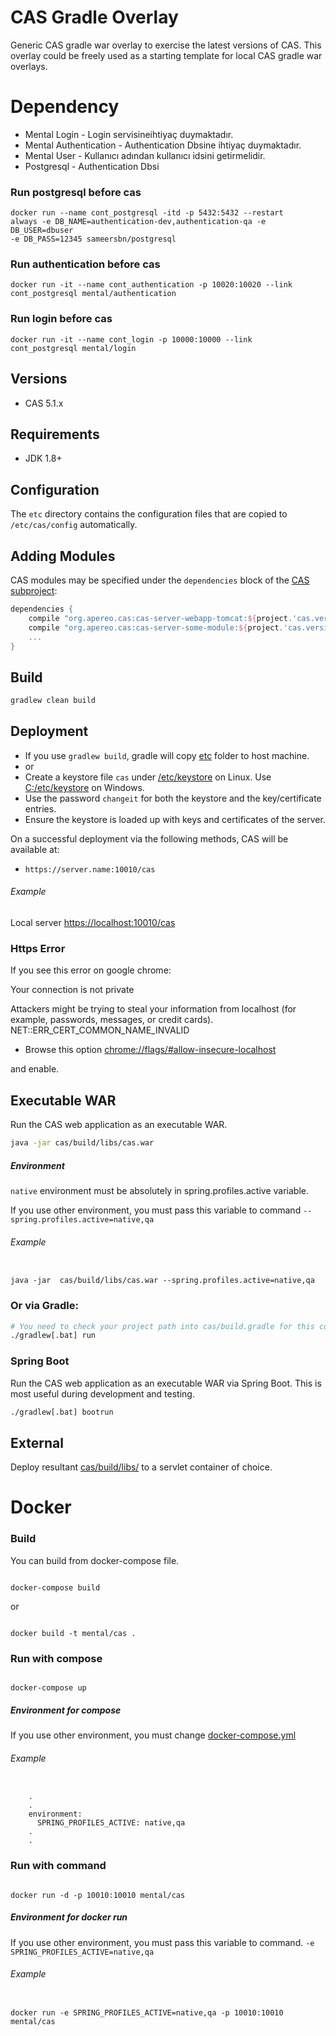 CAS Gradle Overlay
============================
Generic CAS gradle war overlay to exercise the latest versions of CAS. This overlay could be freely
used as a starting template for local CAS gradle war overlays.

# Dependency
- Mental Login - Login servisineihtiyaç duymaktadır.
- Mental Authentication - Authentication Dbsine ihtiyaç duymaktadır.
- Mental User - Kullanıcı adından kullanıcı idsini getirmelidir.
- Postgresql - Authentication Dbsi

### Run postgresql before cas
<code>docker run --name cont_postgresql 
-itd -p 5432:5432 --restart always 
-e DB_NAME=authentication-dev,authentication-qa 
-e DB_USER=dbuser -e DB_PASS=12345 sameersbn/postgresql</code>

### Run authentication before cas
<code>docker run -it --name cont_authentication -p 10020:10020 
--link cont_postgresql mental/authentication</code>


### Run login before cas
<code>docker run -it --name cont_login -p 10000:10000 
--link cont_postgresql mental/login</code>


## Versions

* CAS 5.1.x

## Requirements

* JDK 1.8+

## Configuration

The `etc` directory contains the configuration files that are copied to `/etc/cas/config`  automatically.

## Adding Modules

CAS modules may be specified under the `dependencies` block of the [CAS subproject](cas/build.gradle):

```gradle
dependencies {
    compile "org.apereo.cas:cas-server-webapp-tomcat:${project.'cas.version'}@war"
    compile "org.apereo.cas:cas-server-some-module:${project.'cas.version'}"
    ...
}
```

## Build

```bash
gradlew clean build
```

## Deployment
- If you use `gradlew build`, gradle will copy [etc](etc/) folder to host machine.  
- or
- Create a keystore file `cas` under [/etc/keystore](/etc/keystore) on Linux. Use [C:/etc/keystore](/C:/etc/keystore) on Windows.
- Use the password `changeit` for both the keystore and the key/certificate entries.
- Ensure the keystore is loaded up with keys and certificates of the server.

On a successful deployment via the following methods, CAS will be available at:

* `https://server.name:10010/cas`


###### Example

Local server [https://localhost:10010/cas](https://localhost:10010/cas)

### Https Error

If you see this error on google chrome:

Your connection is not private

Attackers might be trying to steal your information from localhost (for example, passwords, messages, or credit cards). NET::ERR_CERT_COMMON_NAME_INVALID

* Browse this option  [chrome://flags/#allow-insecure-localhost](chrome://flags/#allow-insecure-localhost)

and enable.


## Executable WAR

Run the CAS web application as an executable WAR.

```bash
java -jar cas/build/libs/cas.war
```

##### Environment
`native` environment must be absolutely in spring.profiles.active variable.

If you use other environment, you must pass this variable to command
`--spring.profiles.active=native,qa`

###### Example 
<pre><code>
java -jar  cas/build/libs/cas.war --spring.profiles.active=native,qa
</code></pre>


### Or via Gradle:

```bash
# You need to check your project path into cas/build.gradle for this command
./gradlew[.bat] run
```

### Spring Boot

Run the CAS web application as an executable WAR via Spring Boot. This is most useful during development and testing.

```bash
./gradlew[.bat] bootrun
```

## External

Deploy resultant [cas/build/libs/](cas/build/libs/) to a servlet container of choice.


# Docker
### Build
You can build from docker-compose file.

<pre><code>
docker-compose build
</code></pre>
  
or 
  
<pre><code>
docker build -t mental/cas .
</code></pre>
  
### Run with compose
<pre><code>
docker-compose up
</code></pre>
##### Environment for compose
If you use other environment, you must change [docker-compose.yml](docker-compose.yml)
###### Example 
<pre><code>
    .
    .
    environment:
      SPRING_PROFILES_ACTIVE: native,qa
    .
    .
</code></pre>


### Run with command  
<pre><code>
docker run -d -p 10010:10010 mental/cas
</code></pre>

##### Environment for docker run
If you use other environment, you must pass this variable to command.
`-e SPRING_PROFILES_ACTIVE=native,qa`

###### Example 
<pre><code>
docker run -e SPRING_PROFILES_ACTIVE=native,qa -p 10010:10010 mental/cas
</code></pre>

